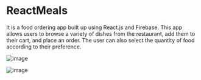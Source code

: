 # ReactMeals
It is a food ordering app built up using React.js and Firebase. This app allows users to browse a variety of dishes from the restaurant, add them to their cart, and place an order. The user can also select the quantity of food according to their preference.

![image](https://github.com/SmritiV23/ReactMeals/assets/103731951/3020fa94-0883-4401-933a-692f3a66b517)

![image](https://github.com/SmritiV23/ReactMeals/assets/103731951/697ff32c-6f89-42ed-bf5e-3423f8ad9cbe)



